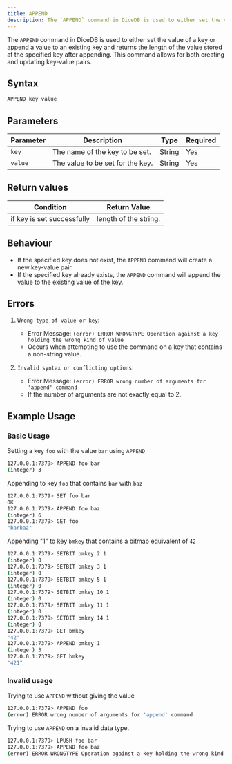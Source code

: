 ```yaml
---
title: APPEND
description: The `APPEND` command in DiceDB is used to either set the value of a key or append a value to an existing key. This command allows for both creating and updating key-value pairs.
---
```


The `APPEND` command in DiceDB is used to either set the value of a key or append a value to an existing key and returns the length of the value stored at the specified key after appending. This command allows for both creating and updating key-value pairs.

## Syntax

```bash
APPEND key value
```

## Parameters

| Parameter | Description                      | Type   | Required |
| --------- | -------------------------------- | ------ | -------- |
| `key`     | The name of the key to be set.   | String | Yes      |
| `value`   | The value to be set for the key. | String | Yes      |

## Return values

| Condition                  | Return Value          |
| -------------------------- | --------------------- |
| if key is set successfully | length of the string. |

## Behaviour

- If the specified key does not exist, the `APPEND` command will create a new key-value pair.
- If the specified key already exists, the `APPEND` command will append the value to the existing value of the key.

## Errors

1. `Wrong type of value or key`:

   - Error Message: `(error) ERROR WRONGTYPE Operation against a key holding the wrong kind of value`
   - Occurs when attempting to use the command on a key that contains a non-string value.

2. `Invalid syntax or conflicting options`:

   - Error Message: `(error) ERROR wrong number of arguments for 'append' command`
   - If the number of arguments are not exactly equal to 2.

## Example Usage

### Basic Usage

Setting a key `foo` with the value `bar` using `APPEND`

```bash
127.0.0.1:7379> APPEND foo bar
(integer) 3
```

Appending to key `foo` that contains `bar` with `baz`

```bash
127.0.0.1:7379> SET foo bar
OK
127.0.0.1:7379> APPEND foo baz
(integer) 6
127.0.0.1:7379> GET foo
"barbaz"
```

Appending "1" to key `bmkey` that contains a bitmap equivalent of `42`

```bash
127.0.0.1:7379> SETBIT bmkey 2 1
(integer) 0
127.0.0.1:7379> SETBIT bmkey 3 1
(integer) 0
127.0.0.1:7379> SETBIT bmkey 5 1
(integer) 0
127.0.0.1:7379> SETBIT bmkey 10 1
(integer) 0
127.0.0.1:7379> SETBIT bmkey 11 1
(integer) 0
127.0.0.1:7379> SETBIT bmkey 14 1
(integer) 0
127.0.0.1:7379> GET bmkey
"42"
127.0.0.1:7379> APPEND bmkey 1
(integer) 3
127.0.0.1:7379> GET bmkey
"421"
```

### Invalid usage

Trying to use `APPEND` without giving the value

```bash
127.0.0.1:7379> APPEND foo
(error) ERROR wrong number of arguments for 'append' command
```

Trying to use `APPEND` on a invalid data type.

```bash
127.0.0.1:7379> LPUSH foo bar
127.0.0.1:7379> APPEND foo baz
(error) ERROR WRONGTYPE Operation against a key holding the wrong kind of value
```
